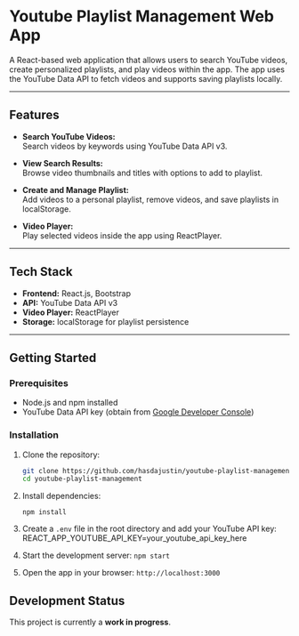 # Youtube Playlist Management Web App

A React-based web application that allows users to search YouTube videos, create personalized playlists, and play videos within the app. The app uses the YouTube Data API to fetch videos and supports saving playlists locally.

---

## Features

- **Search YouTube Videos:**  
  Search videos by keywords using YouTube Data API v3.

- **View Search Results:**  
  Browse video thumbnails and titles with options to add to playlist.

- **Create and Manage Playlist:**  
  Add videos to a personal playlist, remove videos, and save playlists in localStorage.

- **Video Player:**  
  Play selected videos inside the app using ReactPlayer.

---

## Tech Stack

- **Frontend:** React.js, Bootstrap  
- **API:** YouTube Data API v3  
- **Video Player:** ReactPlayer  
- **Storage:** localStorage for playlist persistence  

---

## Getting Started

### Prerequisites

- Node.js and npm installed  
- YouTube Data API key (obtain from [Google Developer Console](https://console.developers.google.com/))

### Installation

1. Clone the repository:  
   ```bash
   git clone https://github.com/hasdajustin/youtube-playlist-management
   cd youtube-playlist-management

2. Install dependencies:
    ```
    npm install

3. Create a `.env` file in the root directory and add your YouTube API key:
    REACT_APP_YOUTUBE_API_KEY=your_youtube_api_key_here

3. Start the development server:
    `npm start`

3. Open the app in your browser:
    `http://localhost:3000`

## Development Status
This project is currently a **work in progress**.
